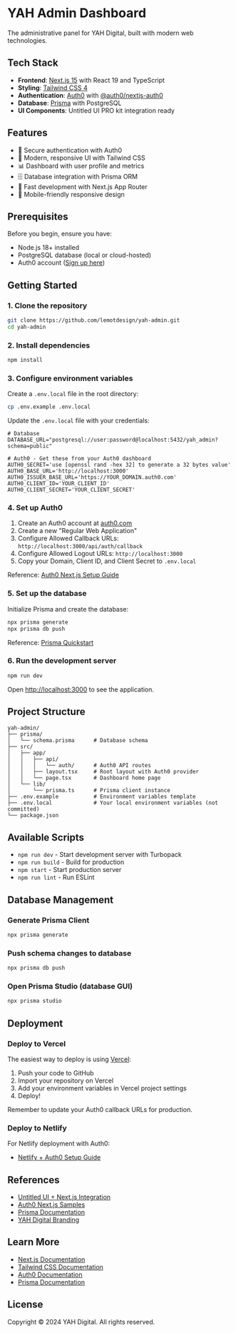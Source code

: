 # YAH Admin Dashboard

The administrative panel for YAH Digital, built with modern web technologies.

## Tech Stack

- **Frontend**: [Next.js 15](https://nextjs.org) with React 19 and TypeScript
- **Styling**: [Tailwind CSS 4](https://tailwindcss.com)
- **Authentication**: [Auth0](https://auth0.com) with [@auth0/nextjs-auth0](https://github.com/auth0/nextjs-auth0)
- **Database**: [Prisma](https://www.prisma.io) with PostgreSQL
- **UI Components**: Untitled UI PRO kit integration ready

## Features

- 🔐 Secure authentication with Auth0
- 🎨 Modern, responsive UI with Tailwind CSS
- 📊 Dashboard with user profile and metrics
- 🗄️ Database integration with Prisma ORM
- 🚀 Fast development with Next.js App Router
- 📱 Mobile-friendly responsive design

## Prerequisites

Before you begin, ensure you have:

- Node.js 18+ installed
- PostgreSQL database (local or cloud-hosted)
- Auth0 account ([Sign up here](https://auth0.com))

## Getting Started

### 1. Clone the repository

```bash
git clone https://github.com/lemotdesign/yah-admin.git
cd yah-admin
```

### 2. Install dependencies

```bash
npm install
```

### 3. Configure environment variables

Create a `.env.local` file in the root directory:

```bash
cp .env.example .env.local
```

Update the `.env.local` file with your credentials:

```env
# Database
DATABASE_URL="postgresql://user:password@localhost:5432/yah_admin?schema=public"

# Auth0 - Get these from your Auth0 dashboard
AUTH0_SECRET='use [openssl rand -hex 32] to generate a 32 bytes value'
AUTH0_BASE_URL='http://localhost:3000'
AUTH0_ISSUER_BASE_URL='https://YOUR_DOMAIN.auth0.com'
AUTH0_CLIENT_ID='YOUR_CLIENT_ID'
AUTH0_CLIENT_SECRET='YOUR_CLIENT_SECRET'
```

### 4. Set up Auth0

1. Create an Auth0 account at [auth0.com](https://auth0.com)
2. Create a new "Regular Web Application"
3. Configure Allowed Callback URLs: `http://localhost:3000/api/auth/callback`
4. Configure Allowed Logout URLs: `http://localhost:3000`
5. Copy your Domain, Client ID, and Client Secret to `.env.local`

Reference: [Auth0 Next.js Setup Guide](https://github.com/auth0-samples/auth0-nextjs-samples/tree/main/Sample-01)

### 5. Set up the database

Initialize Prisma and create the database:

```bash
npx prisma generate
npx prisma db push
```

Reference: [Prisma Quickstart](https://www.prisma.io/docs/getting-started/quickstart)

### 6. Run the development server

```bash
npm run dev
```

Open [http://localhost:3000](http://localhost:3000) to see the application.

## Project Structure

```
yah-admin/
├── prisma/
│   └── schema.prisma      # Database schema
├── src/
│   ├── app/
│   │   ├── api/
│   │   │   └── auth/      # Auth0 API routes
│   │   ├── layout.tsx     # Root layout with Auth0 provider
│   │   └── page.tsx       # Dashboard home page
│   └── lib/
│       └── prisma.ts      # Prisma client instance
├── .env.example           # Environment variables template
├── .env.local             # Your local environment variables (not committed)
└── package.json
```

## Available Scripts

- `npm run dev` - Start development server with Turbopack
- `npm run build` - Build for production
- `npm start` - Start production server
- `npm run lint` - Run ESLint

## Database Management

### Generate Prisma Client

```bash
npx prisma generate
```

### Push schema changes to database

```bash
npx prisma db push
```

### Open Prisma Studio (database GUI)

```bash
npx prisma studio
```

## Deployment

### Deploy to Vercel

The easiest way to deploy is using [Vercel](https://vercel.com):

1. Push your code to GitHub
2. Import your repository on Vercel
3. Add your environment variables in Vercel project settings
4. Deploy!

Remember to update your Auth0 callback URLs for production.

### Deploy to Netlify

For Netlify deployment with Auth0:
- [Netlify + Auth0 Setup Guide](https://docs.netlify.com/extend/install-and-use/setup-guides/auth0/)

## References

- [Untitled UI + Next.js Integration](https://www.untitledui.com/react/integrations/nextjs)
- [Auth0 Next.js Samples](https://github.com/auth0-samples/auth0-nextjs-samples/tree/main/Sample-01)
- [Prisma Documentation](https://www.prisma.io/docs)
- [YAH Digital Branding](https://yah.digital/)

## Learn More

- [Next.js Documentation](https://nextjs.org/docs)
- [Tailwind CSS Documentation](https://tailwindcss.com/docs)
- [Auth0 Documentation](https://auth0.com/docs)
- [Prisma Documentation](https://www.prisma.io/docs)

## License

Copyright © 2024 YAH Digital. All rights reserved.
